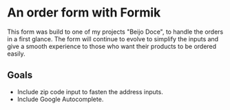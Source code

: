 # An order form with Formik

This form was build to one of my projects "Beijo Doce", to handle the orders in a first glance.
The form will continue to evolve to simplify the inputs and give a smooth experience to those who want their products to be ordered easily.

## Goals

-   Include zip code input to fasten the address inputs.
-   Include Google Autocomplete.
